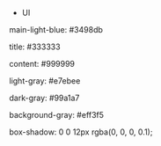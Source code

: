 - UI

main-light-blue: #3498db

title: #333333

content: #999999

light-gray: #e7ebee

dark-gray: #99a1a7

background-gray: #eff3f5

box-shadow: 0 0 12px rgba(0, 0, 0, 0.1);
